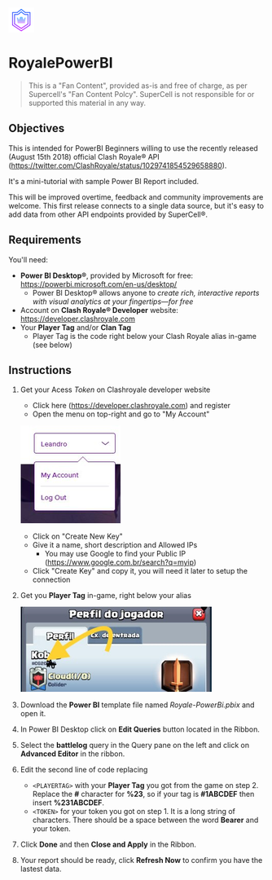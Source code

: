 ![Logo](logo.png) 
# RoyalePowerBI 

>This is a "Fan Content", provided as-is and free of charge, as per Supercell's "Fan Content Polcy". SuperCell is not responsible for or supported this material in any way.

## Objectives
This is intended for PowerBI Beginners willing to use the recently released (August 15th 2018) official Clash Royale® API (https://twitter.com/ClashRoyale/status/1029741854529658880).

It's a mini-tutorial with sample Power BI Report included.

This will be improved overtime, feedback and community improvements are welcome. This first release connects to a single data source, but it's easy to add data from other API endpoints provided by SuperCell®.

## Requirements
You'll need:
* **Power BI Desktop®**, provided by Microsoft for free: https://powerbi.microsoft.com/en-us/desktop/
    * Power BI Desktop® allows anyone to *create rich, interactive reports with visual analytics at your fingertips—for free*
* Account on **Clash Royale® Developer** website: https://developer.clashroyale.com
* Your **Player Tag** and/or **Clan Tag**
    * Player Tag is the code right below your Clash Royale alias in-game (see below)

    

## Instructions
1. Get your Acess _Token_ on Clashroyale developer website
    * Click here (https://developer.clashroyale.com) and register
    * Open the menu on top-right and go to "My Account"
    
    ![Step 1](/images/image1.JPG)
    * Click on "Create New Key"
    * Give it a name, short description and Allowed IPs
        * You may use Google to find your Public IP (https://www.google.com.br/search?q=myip)
     * Click "Create Key" and copy it, you will need it later to setup the connection
1. Get you **Player Tag** in-game, right below your alias

    ![Step 2](/images/image2.jpg)
1. Download the **Power BI** template file named _Royale-PowerBi.pbix_ and open it.
1. In Power BI Desktop click on **Edit Queries** button located in the Ribbon.
1. Select the **battlelog** query in the Query pane on the left and click on **Advanced Editor** in the ribbon.
1. Edit the second line of code replacing 
    * `<PLAYERTAG>` with your **Player Tag** you got from the game on step 2. Replace the **#** character for **%23**, so if your tag is **#1ABCDEF** then insert **%231ABCDEF**.
   * `<TOKEN>` for your token you got on step 1. It is a long string of characters. There should be a space between the word **Bearer** and your token.
1. Click **Done** and then **Close and Apply** in the Ribbon.
1. Your report should be ready, click **Refresh Now** to confirm you have the lastest data.
